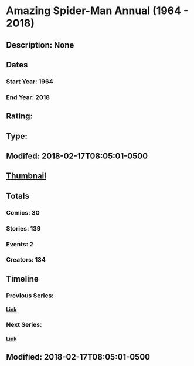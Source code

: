 # Amazing Spider-Man Annual (1964 - 2018)
## Description: None
## Dates
### Start Year: 1964
### End Year: 2018
## Rating: 
## Type: 
## Modifed: 2018-02-17T08:05:01-0500
## [Thumbnail](http://i.annihil.us/u/prod/marvel/i/mg/3/c0/57e44d50686a4.jpg)
## Totals
### Comics: 30
### Stories: 139
### Events: 2
### Creators: 134
## Timeline
### Previous Series: 
#### [Link]()
### Next Series: 
#### [Link]()
## Modified: 2018-02-17T08:05:01-0500